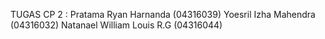 TUGAS CP 2 :
Pratama Ryan Harnanda (04316039)
Yoesril Izha Mahendra (04316032)
Natanael William Louis R.G (04316044)
